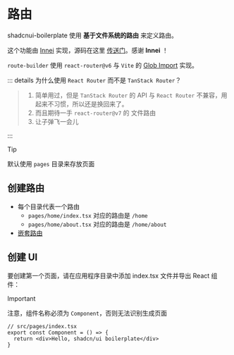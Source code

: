 # 路由

shadcnui-boilerplate 使用 **基于文件系统的路由** 来定义路由。

这个功能由 [Innei](https://github.com/innei) 实现，源码在这里 [传送门](https://github.com/innei-template/vite-react-tailwind-template/blob/master/src/utils/route-builder.ts)。感谢 **Innei** ！

`route-builder` 使用 `react-router@v6` 与 `Vite` 的 [Glob Import](https://cn.vitejs.dev/guide/features#glob-import) 实现。

::: details 为什么使用 `React Router` 而不是 `TanStack Router`？

> 1. 简单用过，但是 `TanStack Router` 的 API 与 `React Router` 不兼容，用起来不习惯，所以还是换回来了。
> 2. 而且期待一手 `react-router@v7` 的 文件路由
> 3. 让子弹飞一会儿

:::


> [!TIP]
> 默认使用 `pages` 目录来存放页面

## 创建路由

- 每个目录代表一个路由
  - `pages/home/index.tsx` 对应的路由是 `/home`
  - `pages/home/about.tsx` 对应的路由是 `/home/about`
- [嵌套路由](./route-group.md)



## 创建 UI

要创建第一个页面，请在应用程序目录中添加 index.tsx 文件并导出 React 组件：

> [!IMPORTANT]
> 注意，组件名称必须为 `Component`，否则无法识别生成页面

```tsx
// src/pages/index.tsx
export const Component = () => {
  return <div>Hello, shadcn/ui boilerplate</div>
}
```

